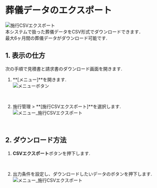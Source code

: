 # 葬儀データのエクスポート

 ![施行CSVエクスポート](../asset/image/download_orders/download_orders.png)
 <br>
本システムで扱った葬儀データをCSV形式でダウンロードできます．  
最大6ヶ月間の葬儀データがダウンロード可能です.


## 1. 表示の仕方  
次の手順で見積書と請求書のダウンロード画面を開きます.   

1. **[メニュー]**を開きます.   
 ![メニューボタン](../asset/image/download_orders/menu_button.png)
<br>

2. 施行管理 > **[施行CSVエクスポート]**を選択します.  
 ![メニュー_施行CSVエクスポート](../asset/image/download_orders/menu_select_download_documents.png)
<br>

## 2. ダウンロード方法  

1. **CSVエクスポート**ボタンを押下します.   
<br>

2. 出力条件を設定し、ダウンロードしたいデータのボタンを押下します.  
 ![メニュー_施行CSVエクスポート](../asset/image/download_orders/conditions.png)
<br>


